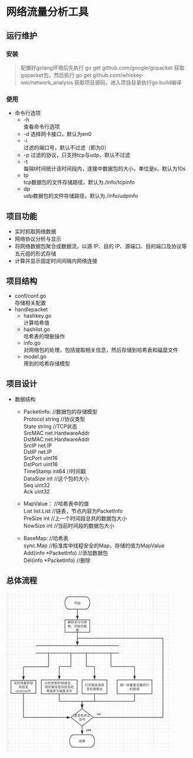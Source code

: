 # 网络流量分析工具
## 运行维护
### 安装
> 配置好golang环境后先执行 go get github.com/google/gopacket 获取gopacket包，然后执行 go get github.com/whiskey-wei/network_analysis 获取项目源码，进入项目目录执行go build编译
### 使用
* 命令行选项
    * -h  
        查看命令行选项  
    * -d
        选择网卡接口，默认为en0  
    * -i  
        过滤的端口号，默认不过滤（即为0）
    * -p
        过滤的协议，只支持tcp与udp，默认不过滤  
    * -t  
        每隔t时间统计该时间段内，连接中数据包的大小，单位是s，默认为10s  
    * tp  
        tcp数据包的文件存储路径，默认为./info/tcpinfo  
    * dp  
        udp数据包的文件存储路径，默认为./info/udpinfo  

## 项目功能
* 实时抓取网络数据  
* 网络协议分析与显示  
* 将网络数据包聚合成数据流，以源 IP、目的 IP、源端口、目的端口及协议等五元组的形式存储
* 计算并显示固定时间间隔内网络连接

## 项目结构
* conf/conf.go  
  存储相关配置
* handlepacket
  * hashkey.go  
    计算哈希值  
  * hashlist.go  
    哈希表的增删操作  
  * info.go  
    对网络包的处理，包括提取相关信息，然后存储到哈希表和磁盘文件
  * model.go   
    用到的哈希存储模型

## 项目设计
* 数据结构
    * PacketInfo:	//数据包的存储模型  
		Protocol  		string 	//协议类型  
		State   		string	//TCP状态  
		SrcMAC   	net.HardwareAddr  
		DstMAC   	net.HardwareAddr  
		SrcIP     		net.IP  
		DstIP     		net.IP  
		SrcPort   		uint16  
		DstPort   		uint16  
		TimeStamp 	int64 	//时间戳  
		DataSize  	int   		//这个包的大小  
		Seq       		uint32  
		Ack       		uint32  
	
	* MapValue：	//哈希表中的值  
		List			list.List	//链表，节点内容为PacketInfo  
		PreSize		int	//上一个时间段总共的数据包大小  
		NowSize		int	//当前时间段的数据包大小  
    * BaseMap:		//哈希表  
		sync.Map		//标准库中线程安全的Map，存储的值为MapValue  
		Add(info *PacketInfo)	//添加数据包  
		Del(info *PacketInfo)	//删除  

## 总体流程
![design](./static/design.png)